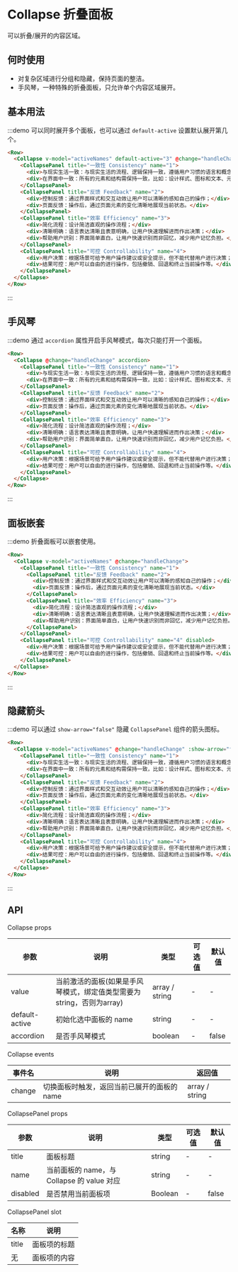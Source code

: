 # Collapse 折叠面板

可以折叠/展开的内容区域。

## 何时使用

- 对复杂区域进行分组和隐藏，保持页面的整洁。
- 手风琴，一种特殊的折叠面板，只允许单个内容区域展开。

## 基本用法

:::demo 可以同时展开多个面板，也可以通过 `default-active` 设置默认展开第几个。

```html
<Row>
  <Collapse v-model="activeNames" default-active="3" @change="handleChange">
    <CollapsePanel title="一致性 Consistency" name="1">
      <div>与现实生活一致：与现实生活的流程、逻辑保持一致，遵循用户习惯的语言和概念；</div>
      <div>在界面中一致：所有的元素和结构需保持一致，比如：设计样式、图标和文本、元素的位置等。</div>
    </CollapsePanel>
    <CollapsePanel title="反馈 Feedback" name="2">
      <div>控制反馈：通过界面样式和交互动效让用户可以清晰的感知自己的操作；</div>
      <div>页面反馈：操作后，通过页面元素的变化清晰地展现当前状态。</div>
    </CollapsePanel>
    <CollapsePanel title="效率 Efficiency" name="3">
      <div>简化流程：设计简洁直观的操作流程；</div>
      <div>清晰明确：语言表达清晰且表意明确，让用户快速理解进而作出决策；</div>
      <div>帮助用户识别：界面简单直白，让用户快速识别而非回忆，减少用户记忆负担。</div>
    </CollapsePanel>
    <CollapsePanel title="可控 Controllability" name="4">
      <div>用户决策：根据场景可给予用户操作建议或安全提示，但不能代替用户进行决策；</div>
      <div>结果可控：用户可以自由的进行操作，包括撤销、回退和终止当前操作等。</div>
    </CollapsePanel>
  </Collapse>
</Row>
```
:::

## 手风琴

:::demo 通过 `accordion` 属性开启手风琴模式，每次只能打开一个面板。

```html
<Row>
  <Collapse @change="handleChange" accordion>
    <CollapsePanel title="一致性 Consistency" name="1">
      <div>与现实生活一致：与现实生活的流程、逻辑保持一致，遵循用户习惯的语言和概念；</div>
      <div>在界面中一致：所有的元素和结构需保持一致，比如：设计样式、图标和文本、元素的位置等。</div>
    </CollapsePanel>
    <CollapsePanel title="反馈 Feedback" name="2">
      <div>控制反馈：通过界面样式和交互动效让用户可以清晰的感知自己的操作；</div>
      <div>页面反馈：操作后，通过页面元素的变化清晰地展现当前状态。</div>
    </CollapsePanel>
    <CollapsePanel title="效率 Efficiency" name="3">
      <div>简化流程：设计简洁直观的操作流程；</div>
      <div>清晰明确：语言表达清晰且表意明确，让用户快速理解进而作出决策；</div>
      <div>帮助用户识别：界面简单直白，让用户快速识别而非回忆，减少用户记忆负担。</div>
    </CollapsePanel>
    <CollapsePanel title="可控 Controllability" name="4">
      <div>用户决策：根据场景可给予用户操作建议或安全提示，但不能代替用户进行决策；</div>
      <div>结果可控：用户可以自由的进行操作，包括撤销、回退和终止当前操作等。</div>
    </CollapsePanel>
  </Collapse>
</Row>
```
:::

## 面板嵌套

:::demo 折叠面板可以嵌套使用。

```html
<Row>
  <Collapse v-model="activeNames" @change="handleChange">
    <CollapsePanel title="一致性 Consistency" name="1">
      <CollapsePanel title="反馈 Feedback" name="2">
        <div>控制反馈：通过界面样式和交互动效让用户可以清晰的感知自己的操作；</div>
        <div>页面反馈：操作后，通过页面元素的变化清晰地展现当前状态。</div>
      </CollapsePanel>
      <CollapsePanel title="效率 Efficiency" name="3">
        <div>简化流程：设计简洁直观的操作流程；</div>
        <div>清晰明确：语言表达清晰且表意明确，让用户快速理解进而作出决策；</div>
        <div>帮助用户识别：界面简单直白，让用户快速识别而非回忆，减少用户记忆负担。</div>
      </CollapsePanel>
    </CollapsePanel>
    <CollapsePanel title="可控 Controllability" name="4" disabled>
      <div>用户决策：根据场景可给予用户操作建议或安全提示，但不能代替用户进行决策；</div>
      <div>结果可控：用户可以自由的进行操作，包括撤销、回退和终止当前操作等。</div>
    </CollapsePanel>
  </Collapse>
</Row>
```
:::

## 隐藏箭头

:::demo 可以通过 `show-arrow="false"` 隐藏 `CollapsePanel` 组件的箭头图标。

```html
<Row>
  <Collapse v-model="activeNames" @change="handleChange" :show-arrow="false">
    <CollapsePanel title="一致性 Consistency" name="1">
      <div>与现实生活一致：与现实生活的流程、逻辑保持一致，遵循用户习惯的语言和概念；</div>
      <div>在界面中一致：所有的元素和结构需保持一致，比如：设计样式、图标和文本、元素的位置等。</div>
    </CollapsePanel>
    <CollapsePanel title="反馈 Feedback" name="2">
      <div>控制反馈：通过界面样式和交互动效让用户可以清晰的感知自己的操作；</div>
      <div>页面反馈：操作后，通过页面元素的变化清晰地展现当前状态。</div>
    </CollapsePanel>
    <CollapsePanel title="效率 Efficiency" name="3">
      <div>简化流程：设计简洁直观的操作流程；</div>
      <div>清晰明确：语言表达清晰且表意明确，让用户快速理解进而作出决策；</div>
      <div>帮助用户识别：界面简单直白，让用户快速识别而非回忆，减少用户记忆负担。</div>
    </CollapsePanel>
    <CollapsePanel title="可控 Controllability" name="4">
      <div>用户决策：根据场景可给予用户操作建议或安全提示，但不能代替用户进行决策；</div>
      <div>结果可控：用户可以自由的进行操作，包括撤销、回退和终止当前操作等。</div>
    </CollapsePanel>
  </Collapse>
</Row>
```
:::

## API

Collapse props

| 参数 | 说明 | 类型 | 可选值 | 默认值 |
|---- |---- |---- |---- |---- |
| value | 当前激活的面板(如果是手风琴模式，绑定值类型需要为string，否则为array) | array \/ string | - | - |
| default-active | 初始化选中面板的 name | string | - | - |
| accordion | 是否手风琴模式 | boolean | - | false |

Collapse events

| 事件名 | 说明 | 返回值 |
|---- |---- |---- |
| change | 切换面板时触发，返回当前已展开的面板的 name | array \/ string |

CollapsePanel props

| 参数 | 说明 | 类型 | 可选值 | 默认值 |
|---- |---- |---- |---- |---- |
| title | 面板标题 | string | - | - |
| name | 当前面板的 name，与 Collapse 的 value 对应 | string | - | - |
| disabled | 是否禁用当前面板项 | Boolean | - | false |

CollapsePanel slot

| 名称 | 说明 |
|---- |---- |
| title | 面板项的标题 |
| 无 | 面板项的内容 |

<script>
  import Row from '@/components/row';
  import Collapse from '@/components/collapse';
  import CollapsePanel from '@/components/collapse-panel';

  export default {
    components: {
      Row,
      Collapse,
      CollapsePanel,
    },
    data() {
      return {
        activeNames: ['1'],
      };
    },
    methods: {
      handleChange(val) {
        console.log(val);
      },
    },
  };
</script>
<style lang="scss" scoped>
</style>